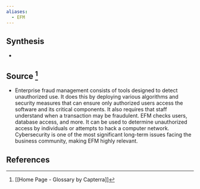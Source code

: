 ```yaml
---
aliases:
  - EFM
---
```

## Synthesis
- 
## Source [^1]
- Enterprise fraud management consists of tools designed to detect unauthorized use. It does this by deploying various algorithms and security measures that can ensure only authorized users access the software and its critical components. It also requires that staff understand when a transaction may be fraudulent. EFM checks users, database access, and more. It can be used to determine unauthorized access by individuals or attempts to hack a computer network. Cybersecurity is one of the most significant long-term issues facing the business community, making EFM highly relevant.
## References

[^1]: [[Home Page - Glossary by Capterra]]